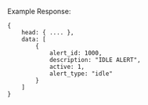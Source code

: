 Example Response: 

    {
        head: { .... },
        data: [
            {
                alert_id: 1000,
                description: "IDLE ALERT",
                active: 1,
                alert_type: "idle"
            }
        ]
    }
